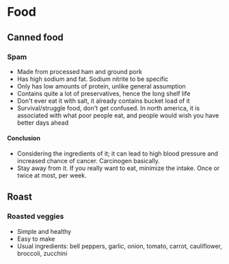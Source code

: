 # Food

## Canned food

### Spam

- Made from processed ham and ground pork
- Has high sodium and fat. Sodium nitrite to be specific
- Only has low amounts of protein, unlike general assumption
- Contains quite a lot of preservatives, hence the long shelf life
- Don't ever eat it with salt, it already contains bucket load of it
- Survival/struggle food, don't get confused. In north america, it is associated with what poor people eat, and people would wish you have better days ahead

#### Conclusion
- Considering the ingredients of it; it can lead to high blood pressure and increased chance of cancer. Carcinogen basically.
- Stay away from it. If you really want to eat, minimize the intake. Once or twice at most, per week. 

## Roast

### Roasted veggies

- Simple and healthy
- Easy to make
- Usual ingredients: bell peppers, garlic, onion, tomato, carrot, cauliflower, broccoli, zucchini 